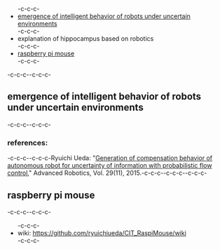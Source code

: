 <ul>-c-c-c- <li><a href="#pfc">emergence of intelligent behavior of robots under uncertain environments</a></li>-c-c-c- <li>explanation of hippocampus based on robotics</li>-c-c-c- <li><a href="#raspimouse">raspberry pi mouse</a></li>-c-c-c-</ul>-c-c-c--c-c-c-<h2 id="pfc">emergence of intelligent behavior of robots under uncertain environments</h2>-c-c-c--c-c-c-<h3>references:</h3>-c-c-c--c-c-c-Ryuichi Ueda: "<a href="http://www.tandfonline.com/doi/abs/10.1080/01691864.2015.1009943#.Vf1cbp3tmko" target="_blank">Generation of compensation behavior of autonomous robot for uncertainty of information with probabilistic flow control</a>," Advanced Robotics, Vol. 29(11), 2015.-c-c-c--c-c-c--c-c-c-<h2 id="raspimouse">raspberry pi mouse</h2>-c-c-c--c-c-c-<ul>-c-c-c- <li>wiki: <a href="https://github.com/ryuichiueda/CIT_RaspiMouse/wiki" target="_blank">https://github.com/ryuichiueda/CIT_RaspiMouse/wiki</a></li>-c-c-c-</ul>
